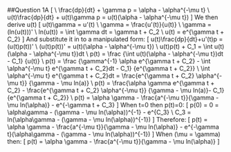 ##Question 1A
\[
  \\
  \frac{dp}{dt} + \gamma p = \alpha - \alpha^{-\mu t}
  \\
  u(t)\frac{dp}{dt} + u(t)\gamma p = u(t)(\alpha - \alpha^{-\mu t})
\]
We then derive u(t)
\[
  u(t)\gamma = u'(t)
  \\
  \gamma = \frac{u'(t)}{u(t)}
  \\
  \gamma = (ln(u(t)))'
  \\
  ln(u(t)) = \int \gamma dt = \gamma t + C_2
  \\
  u(t) = e^{\gamma t + C_2}
\]
And substitute it in to a manipulated form:
\[
  u(t)\frac{dp}{dt}+u'(t)p = (u(t)p(t))'
  \\
  (u(t)p(t))' = u(t)(\alpha - \alpha^{-\mu t})
  \\
  u(t)p(t) + C_1 = \int u(t)(\alpha - \alpha^{-\mu t})dt
  \\
  p(t) = \frac
  {\int u(t)(\alpha - \alpha^{-\mu t})dt - C_1}
  {u(t)}
  \\
  p(t) = \frac
  {\gamma^{-1} \alpha e^{\gamma t + C_2} - \int \alpha^{-\mu t} e^{\gamma t + C_2}dt - C_1}
  {e^{\gamma t + C_2}}
  \\
  \int \alpha^{-\mu t} e^{\gamma t + C_2}dt = \frac{e^{\gamma t + C_2} \alpha^{-\mu t}}
  {\gamma - \mu ln(a)}
  \\
  p(t) = \frac{\alpha \gamma e^{\gamma t + C_2} - \frac{e^{\gamma t + C_2} \alpha^{-\mu t}}
  {\gamma - \mu ln(a)}- C_1}
  {e^{\gamma t + C_2}}
  \\
  p(t) = \alpha \gamma - \frac{a^{-\mu t}}{\gamma - \mu ln(\alpha)} - e^{-\gamma t + C_3}
\]
When t=0 then p(t)=0:
\[
  p(0) = 0 = \alpha\gamma - (\gamma - \mu ln(\alpha))^{-1} - e^{C_3}
  \\
  C_3 = ln(\alpha\gamma - (\gamma - \mu ln(\alpha))^{-1})
\]
Therefore:
\[
  p(t) = \alpha \gamma - \frac{a^{-\mu t}}{\gamma - \mu ln(\alpha)} - e^{-\gamma t}(\alpha\gamma - (\gamma - \mu ln(\alpha))^{-1})
\]
When \(\mu = \gamma\) then:
\[
  p(t) = \alpha \gamma - \frac{a^{-\mu t}}{\gamma - \mu ln(\alpha)}
\]
